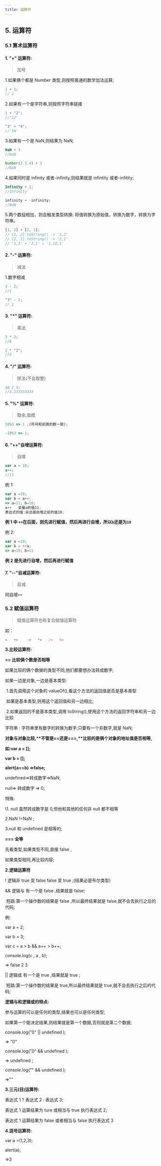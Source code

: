```yaml
---
title: 运算符
---
```


## 5. 运算符

### 5.1 算术运算符

#### 1. "+" 运算符:

> 加号

1.如果俩个都是 Number 类型,则按照普通的数学加法运算;

```javascript
1 + 1;
// 2
```

2.如果有一个是字符串,则按照字符串链接

```javascript
1 + "2";
//'12'

"3" + "4";
//'34'
```

3.如果有一个是 NaN,则结果为 NaN;

```javascript
NaN + 3
//NaN

Number(2.3.4) + 3
//NaN
```

4.如果同时是 infinity 或者-infinity,则结果就是 infintity 或者-infitity;

```javascript
Infinity + 1;
//Infinity

infinity + -infinity;
//NaN
```

5.两个数组相加，则会触发类型转换: 将值转换为原始值，转换为数字，转换为字符串。

```javascript
[1, 2] + [2, 1];
// [1, 2].toString() -> '1,2'
// [2, 1].toString() -> '2,1'
// '1,2' + '2,1' = '1,22,1'
```

#### 2. "-" 运算符:

> 减法

1.数字相减

```javascript
3 - 2;
//1

"3" - 2;
// 1
```

#### 3. "\*" 运算符:

> 乘法

```javascript
3 * 2;
//6

2 * "2";
//4
```

#### 4. "/" 运算符:

> 除法(不会取整)

```javascript
10 / 3;
//3.333333333
```

#### 5. "%" 运算符:

> 取余,取模

```javascript
10%3 => 1 ;(符号和前面的数一致);

-10%3 =>-1;
```

#### 6. "++"自增运算符:

> 自增

```javascript
var a = 10;
a++;
//11
```

例 1:

```javascript
var a =10;
var b = a++;
=> a=11; b=10;
a++   变量a的值11;
表达式的值:永远是自增之前的值10;
```

**例 1 中 `++`在后面，则先进行赋值，然后再进行自增，所以`b`还是为`10`**

例 2:

```javascript
var a =10;
var b = ++a;
=> a=10; b=11
```

**例 2 是先进行自增，然后再进行赋值**

#### 7. "--"自减运算符:

> 自减

同自增`++`

### 5.2 赋值运算符

> 赋值运算符也称复合赋值运算符

如：

```javascript
=   +=    -=   *=   /=   %=
```

**3.比较运算符:**

**== 比较俩个数是否相等**

如果比较的俩个数据的类型不同,他们都要想办法转成数字;

如果一边是对象,一边是基本类型:

​ 1.首先调用这个对象的 valueOf(),看这个方法的返回值是否是基本类型

​ 如果是基本类型,则用这个返回值和另一边相比;

​ 2.如果返回的不是基本类型,调用 toString(),使用这个方法的返回字符串和另一边比较

字符串 : 字符串里有数字的转换为数字;只要有一个非数字,就是 NaN;

**对象与对象比较,\*\***不管是==还是===,\***\*比较的是俩个对象的地址值是否相等,**

**如:var a = [];**

**var b = [];**

**alert(a==b) =>false;**

undefined=>转成数字=>NaN;

null=> 转成数字 => 0;

特殊:

\1. null 虽然转成数字是 0,但他和其他的任何非 null 都不相等

2.NaN !=NaN ;

3.null 和 undefined 是相等的;

**=== 全等**

先看类型,如果类型不同,直接 false ,

如果类型相同,再比较内容;

**2.逻辑运算符**

! 逻辑非 true 变 false false 变 true ;(结果必是布尔类型)

&& 逻辑与 有一个是 false ,结果就是 false;

​ 短路:第一个操作数的结果是 false ,所以最终结果就是 false,就不会去执行之后的代码;

例:

var a = 2;

var b = 3;

var c = a > b && a++ > b++;

console.log(c , a , b);

=> false 2 3

|| 逻辑或 有一个是 true ,结果就是 true ;

​ 短路:第一个操作数的结果是 true,所以最终结果就是 true,就不会去执行之后的代码;

**逻辑与和逻辑或的特点:**

参与运算的可以是任何的类型,结果也可以是任何类型;

如果第一个能决定结果,则结果就是第一个数据,否则就是第二个数据;

console.log("0" || undefined );

=> "0"

console.log("0" && undefined );

=> undefined ;

console.log("" && undefined );

=>""

**3.三元(目)运算符:**

表达式 1 ? 表达式 2 : 表达式 3;

表达式 1 运算结果为 ture 或相当与 true 执行表达式 2;

表达式 1 运算结果为 false 或者相当与 false 执行表达式 3

**4.逗号运算符:**

var a =(1,2,3);

alert(a);

=>3
